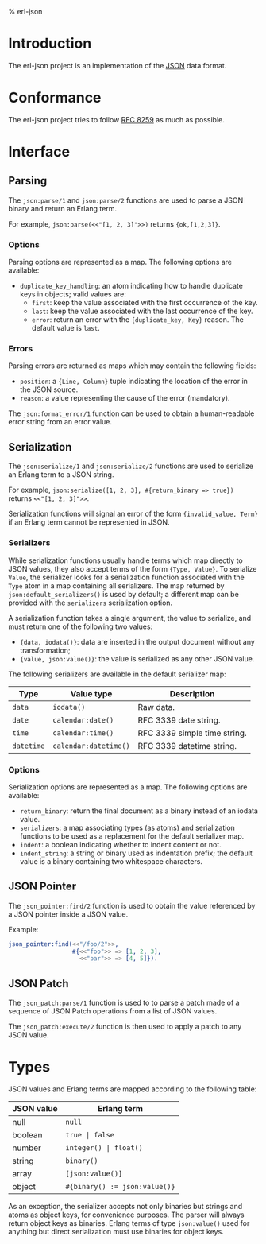 % erl-json

# Introduction
The erl-json project is an implementation of the [JSON](https://www.json.org)
data format.

# Conformance
The erl-json project tries to follow [RFC
8259](https://tools.ietf.org/html/rfc8259) as much as possible.

# Interface
## Parsing
The `json:parse/1` and `json:parse/2` functions are used to parse a JSON
binary and return an Erlang term.

For example, `json:parse(<<"[1, 2, 3]">>)` returns `{ok,[1,2,3]}`.

### Options
Parsing options are represented as a map. The following options are available:
- `duplicate_key_handling`: an atom indicating how to handle duplicate keys in
  objects; valid values are:
  - `first`: keep the value associated with the first occurrence of the key.
  - `last`: keep the value associated with the last occurrence of the key.
  - `error`: return an error with the `{duplicate_key, Key}` reason.
  The default value is `last`.

### Errors
Parsing errors are returned as maps which may contain the following fields:
- `position`: a `{Line, Column}` tuple indicating the location of the error in
  the JSON source.
- `reason`: a value representing the cause of the error (mandatory).

The `json:format_error/1` function can be used to obtain a human-readable
error string from an error value.

## Serialization
The `json:serialize/1` and `json:serialize/2` functions are used to serialize
an Erlang term to a JSON string.

For example, `json:serialize([1, 2, 3], #{return_binary => true})` returns
`<<"[1, 2, 3]">>`.

Serialization functions will signal an error of the form `{invalid_value,
Term}` if an Erlang term cannot be represented in JSON.

### Serializers
While serialization functions usually handle terms which map directly to JSON
values, they also accept terms of the form `{Type, Value}`. To serialize
`Value`, the serializer looks for a serialization function associated with the
`Type` atom in a map containing all serializers. The map returned by
`json:default_serializers()` is used by default; a different map can be
provided with the `serializers` serialization option.

A serialization function takes a single argument, the value to serialize, and
must return one of the following two values:
- `{data, iodata()}`: data are inserted in the output document without any
  transformation;
- `{value, json:value()}`: the value is serialized as any other JSON value.

The following serializers are available in the default serializer map:

| Type       | Value type            | Description                  |
| ----       | ----------            | -----------                  |
| `data`     | `iodata()`            | Raw data.                    |
| `date`     | `calendar:date()`     | RFC 3339 date string.        |
| `time`     | `calendar:time()`     | RFC 3339 simple time string. |
| `datetime` | `calendar:datetime()` | RFC 3339 datetime string.    |

### Options
Serialization options are represented as a map. The following options are available:
- `return_binary`: return the final document as a binary instead of an iodata
  value.
- `serializers`: a map associating types (as atoms) and serialization
  functions to be used as a replacement for the default serializer map.
- `indent`: a boolean indicating whether to indent content or not.
- `indent_string`: a string or binary used as indentation prefix; the default
  value is a binary containing two whitespace characters.

## JSON Pointer
The `json_pointer:find/2` function is used to obtain the value referenced by a
JSON pointer inside a JSON value.

Example:
```erlang
json_pointer:find(<<"/foo/2">>,
                  #{<<"foo">> => [1, 2, 3],
                    <<"bar">> => [4, 5]}).
```

## JSON Patch
The `json_patch:parse/1` function is used to to parse a patch made of a
sequence of JSON Patch operations from a list of JSON values.

The `json_patch:execute/2` function is then used to apply a patch to any JSON
value.

# Types
JSON values and Erlang terms are mapped according to the following table:

| JSON value | Erlang term                   |
| ---------- | -----------                   |
| null       | `null`                        |
| boolean    | `true \| false`               |
| number     | `integer() \| float()`        |
| string     | `binary()`                    |
| array      | `[json:value()]`              |
| object     | `#{binary() := json:value()}` |

As an exception, the serializer accepts not only binaries but strings and
atoms as object keys, for convenience purposes. The parser will always return
object keys as binaries. Erlang terms of type `json:value()` used for anything
but direct serialization must use binaries for object keys.
